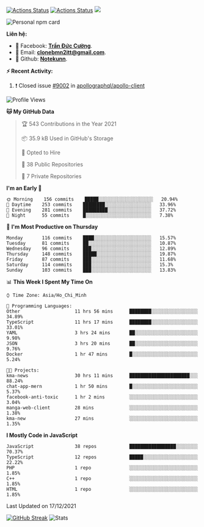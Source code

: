 [![Actions Status](https://github.com/Notekunn/Notekunn/workflows/wakatime-stats/badge.svg)](https://github.com/Notekunn/Notekunn/actions)
[![Actions Status](https://github.com/Notekunn/Notekunn/workflows/update-gh-activity/badge.svg)](https://github.com/Notekunn/Notekunn/actions)
![](https://visitor-badge.glitch.me/badge?page_id=notekunn.notekunn)

<!--![Notekunn](https://count.getloli.com/get/@notekunn)-->

<!--![Meme](https://media1.tenor.com/images/1c6140897565e34a4e98f618e220dc0d/tenor.gif)-->

![Personal npm card](https://i.imgur.com/mi8nZo1.png)

**Liên hệ:**

- 🐋 Facebook: **[Trần Đức Cường](https://www.facebook.com/ShiinDz)**.
- 🐍 Email: **[clonebmn2itt@gmail.com](mailto:clonebmn2itt@gmail.com)**.
- 🐬 Github: **[Notekunn](https://github.com/Notekunn)**.

**:zap: Recent Activity:**

<!--START_SECTION:activity-->
1. ❗️ Closed issue [#9002](https://github.com/apollographql/apollo-client/issues/9002) in [apollographql/apollo-client](https://github.com/apollographql/apollo-client)
<!--END_SECTION:activity-->

<!--START_SECTION:waka-->
![Profile Views](http://img.shields.io/badge/Profile%20Views-84-blue)

**🐱 My GitHub Data** 

> 🏆 543 Contributions in the Year 2021
 > 
> 📦 35.9 kB Used in GitHub's Storage 
 > 
> 💼 Opted to Hire
 > 
> 📜 38 Public Repositories 
 > 
> 🔑 7 Private Repositories  
 > 
**I'm an Early 🐤** 

```text
🌞 Morning    156 commits    █████░░░░░░░░░░░░░░░░░░░░   20.94% 
🌆 Daytime    253 commits    ████████░░░░░░░░░░░░░░░░░   33.96% 
🌃 Evening    281 commits    █████████░░░░░░░░░░░░░░░░   37.72% 
🌙 Night      55 commits     █░░░░░░░░░░░░░░░░░░░░░░░░   7.38%

```
📅 **I'm Most Productive on Thursday** 

```text
Monday       116 commits    ████░░░░░░░░░░░░░░░░░░░░░   15.57% 
Tuesday      81 commits     ██░░░░░░░░░░░░░░░░░░░░░░░   10.87% 
Wednesday    96 commits     ███░░░░░░░░░░░░░░░░░░░░░░   12.89% 
Thursday     148 commits    █████░░░░░░░░░░░░░░░░░░░░   19.87% 
Friday       87 commits     ███░░░░░░░░░░░░░░░░░░░░░░   11.68% 
Saturday     114 commits    ███░░░░░░░░░░░░░░░░░░░░░░   15.3% 
Sunday       103 commits    ███░░░░░░░░░░░░░░░░░░░░░░   13.83%

```


📊 **This Week I Spent My Time On** 

```text
⌚︎ Time Zone: Asia/Ho_Chi_Minh

💬 Programming Languages: 
Other                    11 hrs 56 mins      ████████░░░░░░░░░░░░░░░░░   34.89% 
TypeScript               11 hrs 17 mins      ████████░░░░░░░░░░░░░░░░░   33.01% 
YAML                     3 hrs 24 mins       ██░░░░░░░░░░░░░░░░░░░░░░░   9.98% 
JSON                     3 hrs 20 mins       ██░░░░░░░░░░░░░░░░░░░░░░░   9.76% 
Docker                   1 hr 47 mins        █░░░░░░░░░░░░░░░░░░░░░░░░   5.24%

🐱‍💻 Projects: 
kma-news                 30 hrs 11 mins      ██████████████████████░░░   88.24% 
chat-app-mern            1 hr 50 mins        █░░░░░░░░░░░░░░░░░░░░░░░░   5.37% 
facebook-anti-toxic      1 hr 2 mins         ░░░░░░░░░░░░░░░░░░░░░░░░░   3.04% 
manga-web-client         28 mins             ░░░░░░░░░░░░░░░░░░░░░░░░░   1.38% 
kma-new                  27 mins             ░░░░░░░░░░░░░░░░░░░░░░░░░   1.35%

```

**I Mostly Code in JavaScript** 

```text
JavaScript               38 repos            █████████████████░░░░░░░░   70.37% 
TypeScript               12 repos            █████░░░░░░░░░░░░░░░░░░░░   22.22% 
PHP                      1 repo              ░░░░░░░░░░░░░░░░░░░░░░░░░   1.85% 
C++                      1 repo              ░░░░░░░░░░░░░░░░░░░░░░░░░   1.85% 
HTML                     1 repo              ░░░░░░░░░░░░░░░░░░░░░░░░░   1.85%

```



 Last Updated on 17/12/2021
<!--END_SECTION:waka-->

[![GitHub Streak](http://github-readme-streak-stats.herokuapp.com?user=notekunn&theme=radical&date_format=j%2Fn%5B%2FY%5D)](https://git.io/streak-stats)
![Stats](https://github-readme-stats.vercel.app/api?username=notekunn&show_icons=true&theme=radical&count_private=true)
